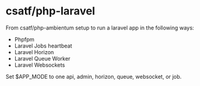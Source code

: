 # csatf/php-laravel
From csatf/php-ambientum setup to run a laravel app in the following ways:
- Phpfpm
- Laravel Jobs heartbeat
- Laravel Horizon
- Laravel Queue Worker
- Laravel Websockets

Set $APP_MODE to one api, admin, horizon, queue, websocket, or job.
